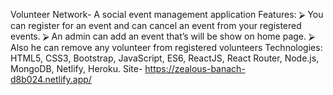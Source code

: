  Volunteer Network- A social event management application
Features: 
⮚ You can register for an event and can cancel an event from your registered events. ⮚ An admin can add an event that’s will be show on home page. 
⮚ Also he can remove any volunteer from registered volunteers 
Technologies: 
HTML5, CSS3, Bootstrap, JavaScript, ES6, ReactJS, React Router, Node.js, MongoDB, Netlify, Heroku. 
Site- https://zealous-banach-d8b024.netlify.app/
